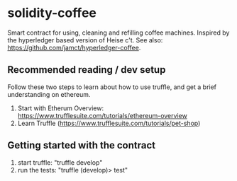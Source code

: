 # solidity-coffee
Smart contract for using, cleaning and refilling coffee machines. Inspired by the hyperledger based version of Heise c't. See also: https://github.com/jamct/hyperledger-coffee. 

## Recommended reading / dev setup 
Follow these two steps to learn about how to use truffle, and get a brief understanding on 
ethereum. 

1. Start with Etherum Overview: https://www.trufflesuite.com/tutorials/ethereum-overview 
2. Learn Truffle (https://www.trufflesuite.com/tutorials/pet-shop) 

## Getting started with the contract 
1. start truffle: "truffle develop"
2. run the tests: "truffle (develop)> test"



